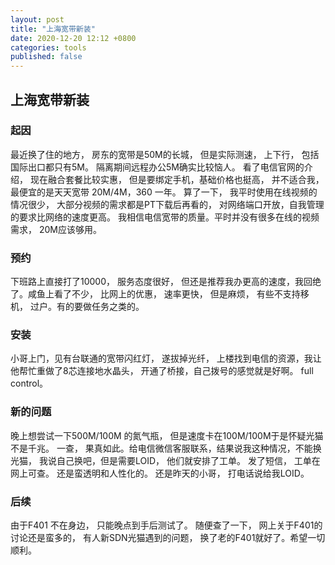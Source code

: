 ```yaml
---
layout: post
title: "上海宽带新装"
date: 2020-12-20 12:12 +0800
categories: tools
published: false
---
```


## 上海宽带新装

### 起因

 最近换了住的地方， 房东的宽带是50M的长城， 但是实际测速， 上下行， 包括国际出口都只有5M。 隔离期间远程办公5M确实比较恼人。
 看了电信官网的介绍， 现在融合套餐比较实惠， 但是要绑定手机，基础价格也挺高， 并不适合我， 最便宜的是天天宽带 20M/4M，360 一年。 算了一下， 我平时使用在线视频的情况很少， 大部分视频的需求都是PT下载后再看的， 对网络端口开放，自我管理的要求比网络的速度更高。 我相信电信宽带的质量。平时并没有很多在线的视频需求， 20M应该够用。

### 预约

 下班路上直接打了10000， 服务态度很好， 但还是推荐我办更高的速度，我回绝了。咸鱼上看了不少， 比网上的优惠， 速率更快， 但是麻烦， 有些不支持移机， 过户。有的要做任务之类的。

### 安装

 小哥上门，见有台联通的宽带闪红灯， 遂拔掉光纤， 上楼找到电信的资源，我让他帮忙重做了8芯连接地水晶头， 开通了桥接，自己拨号的感觉就是好啊。 full control。

### 新的问题

 晚上想尝试一下500M/100M 的氮气瓶， 但是速度卡在100M/100M于是怀疑光猫不是千兆。 一查， 果真如此。给电信微信客服联系，结果说我这种情况，不能换光猫， 我说自己换吧，但是需要LOID， 他们就安排了工单。 发了短信， 工单在网上可查。 还是蛮透明和人性化的。 还是昨天的小哥， 打电话说给我LOID。

### 后续

 由于F401 不在身边， 只能晚点到手后测试了。 随便查了一下， 网上关于F401的讨论还是蛮多的， 有人新SDN光猫遇到的问题， 换了老的F401就好了。希望一切顺利。